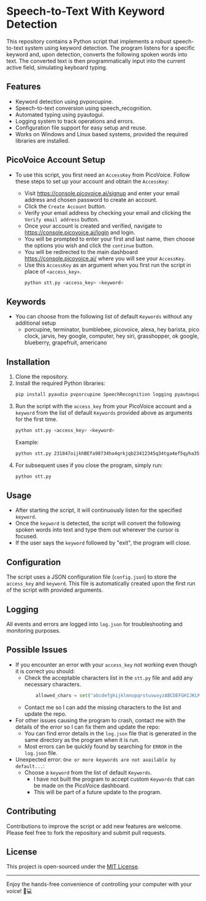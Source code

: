 # Speech-to-Text With Keyword Detection

This repository contains a Python script that implements a robust speech-to-text system using keyword detection. The program listens for a specific keyword and, upon detection, converts the following spoken words into text. The converted text is then programmatically input into the current active field, simulating keyboard typing.

## Features
- Keyword detection using pvporcupine.
- Speech-to-text conversion using speech_recognition.
- Automated typing using pyautogui.
- Logging system to track operations and errors.
- Configuration file support for easy setup and reuse.
- Works on Windows and Linux based systems, provided the required libraries are installed.

## PicoVoice Account Setup
- To use this script, you first need an `AccessKey` from PicoVoice. Follow these steps to set up your account and obtain the `AccessKey`:

  - Visit https://console.picovoice.ai/signup and enter your email address and chosen password to create an account.
  - Click the `Create Account` button.
  - Verify your email address by checking your email and clicking the `Verify email address` button.
  - Once your account is created and verified, navigate to https://console.picovoice.ai/login and login.
  - You will be prompted to enter your first and last name, then choose the options you wish and click the `continue` button.
  - You will be redirected to the main dashboard https://console.picovoice.ai/ where you will see your `AccessKey`.
  - Use this `AccessKey` as an argument when you first run the script in place of `<access_key>`.
    ```bash
    python stt.py <access_key> <keyword>
    ```

## Keywords
- You can choose from the following list of default `Keywords` without any additional setup
  - porcupine, terminator, bumblebee, picovoice, alexa, hey barista, pico clock, jarvis, hey google, computer, hey siri, grasshopper, ok google, blueberry, grapefruit, americano

## Installation
1. Clone the repository.
2. Install the required Python libraries:
   ```bash
   pip install pyaudio pvporcupine SpeechRecognition logging pyautogui
   ```
3. Run the script with the `access_key` from your PicoVoice account and a `keyword` from the list of default `Keywords` provided above as arguments for the first time.
   ```bash
   python stt.py <access_key> <keyword>
   ```
   Example:
   ```bash
   python stt.py 231847oijkhBEfa98734ha4qrkjqb23412345q34tga4ef5qyha35g+= listen
   ```
5. For subsequent uses if you close the program, simply run:
   ```bash
   python stt.py
   ```

## Usage
- After starting the script, it will continuously listen for the specified `keyword`.
- Once the `keyword` is detected, the script will convert the following spoken words into text and type them out wherever the cursor is focused.
- If the user says the `keyword` followed by "exit", the program will close.

## Configuration
The script uses a JSON configuration file (`config.json`) to store the `access_key` and `keyword`. This file is automatically created upon the first run of the script with provided arguments.

## Logging
All events and errors are logged into `log.json` for troubleshooting and monitoring purposes.

## Possible Issues
- If you encounter an error with your `access_key` not working even though it is correct you should:
  - Check the acceptable characters list in the `stt.py` file and add any necessary characters.
    ```python
        allowed_chars = set("abcdefghijklmnopqrstuvwxyzABCDEFGHIJKLMNOPQRSTUVWXYZ0123456789/=+")
    ```
  - Contact me so I can add the missing characters to the list and update the repo.
- For other issues causing the program to crash, contact me with the details of the error so I can fix them and update the repo:
  - You can find error details in the `log.json` file that is generated in the same directory as the program when it is run.
  - Most errors can be quickly found by searching for `ERROR` in the `log.json` file.
- Unexpected error: `One or more keywords are not available by default...`:
  - Choose a `keyword` from the list of default `Keywords`.
    - I have not built the program to accept custom `Keywords` that can be made on the PicoVoice dashboard.
    - This will be part of a future update to the program.

## Contributing
Contributions to improve the script or add new features are welcome. Please feel free to fork the repository and submit pull requests.

## License
This project is open-sourced under the [MIT License](LICENSE).

---

Enjoy the hands-free convenience of controlling your computer with your voice! 🎤💻

